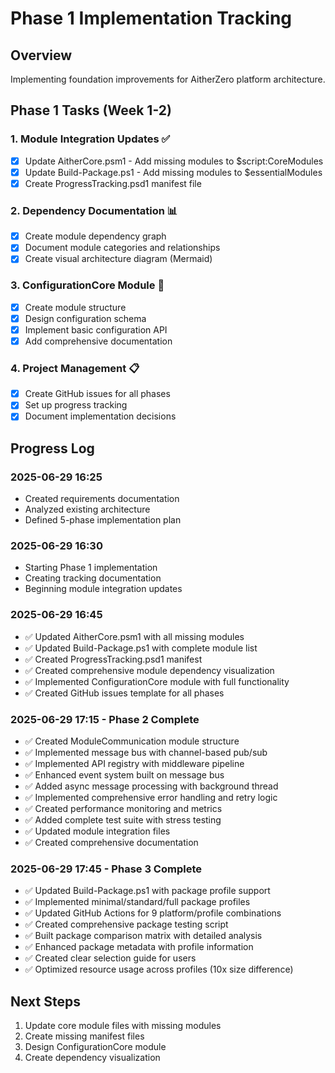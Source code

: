 # Phase 1 Implementation Tracking

## Overview
Implementing foundation improvements for AitherZero platform architecture.

## Phase 1 Tasks (Week 1-2)

### 1. Module Integration Updates ✅
- [x] Update AitherCore.psm1 - Add missing modules to $script:CoreModules
- [x] Update Build-Package.ps1 - Add missing modules to $essentialModules  
- [x] Create ProgressTracking.psd1 manifest file

### 2. Dependency Documentation 📊
- [x] Create module dependency graph
- [x] Document module categories and relationships
- [x] Create visual architecture diagram (Mermaid)

### 3. ConfigurationCore Module 🔧
- [x] Create module structure
- [x] Design configuration schema
- [x] Implement basic configuration API
- [x] Add comprehensive documentation

### 4. Project Management 📋
- [x] Create GitHub issues for all phases
- [x] Set up progress tracking
- [x] Document implementation decisions

## Progress Log

### 2025-06-29 16:25
- Created requirements documentation
- Analyzed existing architecture
- Defined 5-phase implementation plan

### 2025-06-29 16:30
- Starting Phase 1 implementation
- Creating tracking documentation
- Beginning module integration updates

### 2025-06-29 16:45
- ✅ Updated AitherCore.psm1 with all missing modules
- ✅ Updated Build-Package.ps1 with complete module list
- ✅ Created ProgressTracking.psd1 manifest
- ✅ Created comprehensive module dependency visualization
- ✅ Implemented ConfigurationCore module with full functionality
- ✅ Created GitHub issues template for all phases

### 2025-06-29 17:15 - Phase 2 Complete
- ✅ Created ModuleCommunication module structure
- ✅ Implemented message bus with channel-based pub/sub
- ✅ Implemented API registry with middleware pipeline
- ✅ Enhanced event system built on message bus
- ✅ Added async message processing with background thread
- ✅ Implemented comprehensive error handling and retry logic
- ✅ Created performance monitoring and metrics
- ✅ Added complete test suite with stress testing
- ✅ Updated module integration files
- ✅ Created comprehensive documentation

### 2025-06-29 17:45 - Phase 3 Complete
- ✅ Updated Build-Package.ps1 with package profile support
- ✅ Implemented minimal/standard/full package profiles
- ✅ Updated GitHub Actions for 9 platform/profile combinations
- ✅ Created comprehensive package testing script
- ✅ Built package comparison matrix with detailed analysis
- ✅ Enhanced package metadata with profile information
- ✅ Created clear selection guide for users
- ✅ Optimized resource usage across profiles (10x size difference)

## Next Steps
1. Update core module files with missing modules
2. Create missing manifest files
3. Design ConfigurationCore module
4. Create dependency visualization